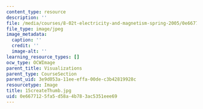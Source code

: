 ```yaml
---
content_type: resource
description: ''
file: /media/courses/8-02t-electricity-and-magnetism-spring-2005/0e6677125fa5d58a4b783ac5351eee69_15createThumb.jpg
file_type: image/jpeg
image_metadata:
  caption: ''
  credit: ''
  image-alt: ''
learning_resource_types: []
ocw_type: OCWImage
parent_title: Visualizations
parent_type: CourseSection
parent_uid: 3e9d053a-11ee-effa-00de-c3b42819928c
resourcetype: Image
title: 15createThumb.jpg
uid: 0e667712-5fa5-d58a-4b78-3ac5351eee69
---
```

